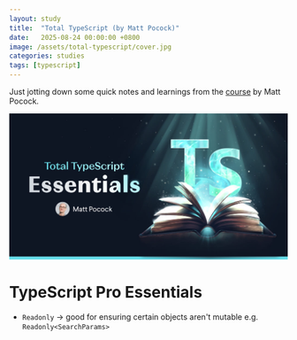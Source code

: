 ```yaml
---
layout: study
title:  "Total TypeScript (by Matt Pocock)"
date:   2025-08-24 00:00:00 +0800
image: /assets/total-typescript/cover.jpg
categories: studies
tags: [typescript]
---
```


Just jotting down some quick notes and learnings from the [course](https://www.totaltypescript.com/) by Matt Pocock.

![](/assets/total-typescript/cover.jpg)

# TypeScript Pro Essentials

- `Readonly` -> good for ensuring certain objects aren't mutable e.g. `Readonly<SearchParams>`
